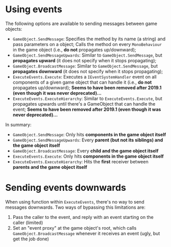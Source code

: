 # Using events

The following options are available to sending messages between game objects:

* `GameObject.SendMessage`: Specifies the method by its name (a string) and pass parameters on a object; Calls the method on every `MonoBehaviour` in the game object (i.e., **do not** propagates up/downward);
* `GameObject.SendMessageUpwards`: Similar to `GameObject.SendMessage`, but **propagates upward** (it does not specify when it stops propagating);
* `GameObject.BroadcastMessage`: Similar to `GameObject.SendMessage`, but **propagates downward** (it does not specify when it stops propagating);
* `ExecuteEvents.Execute`: Executes a `IEventSystemHandler` event on all components of a given game object that can handle it (i.e., **do not** propagates up/downward); **Seems to have been removed after 2019.1 (even though it was never deprecated)...**
* `ExecuteEvents.ExecuteHierarchy`: Similar to `ExecuteEvents.Execute`, but propagates upwards until there's a GameObject that can handle the event; **Seems to have been removed after 2019.1 (even though it was never deprecated)...**

In summary:

* `GameObject.SendMessage`: Only hits **components in the game object itself**
* `GameObject.SendMessageUpwards`: Every **parent (but not its siblings) and the game object itself**
* `GameObject.BroadcastMessage`: Every **child and the game object itself**
* `ExecuteEvents.Execute`: Only hits **components in the game object itself**
* `ExecuteEvents.ExecuteHierarchy`: Hits the **first** receiver between **parents and the game object itself**

# Sending events downwards

When using function within `ExecuteEvents`, there's no way to send messages downwards. Two ways of bypassing this limitations are:

1. Pass the caller to the event, and reply with an event starting on the caller (limited)
2. Set an "event proxy" at the game object's root, which calls `GameObject.BroadcastMessage` whenever it receives an event (ugly, but get the job done)
